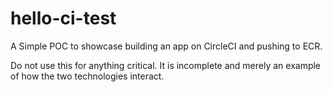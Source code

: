 # hello-ci-test

A Simple POC to showcase building an app on CircleCI and pushing to ECR.

Do not use this for anything critical. It is incomplete and merely an example of how the two technologies interact.

